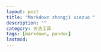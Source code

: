 ```yaml
---
layout: post
title: "Markdown zhongji xiezuo "
description: ""
category: 方法工具
tags: [markdown, pandoc]
lastmod: 
---
```


